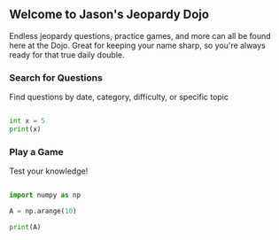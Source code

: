 ## Welcome to Jason's Jeopardy Dojo

Endless jeopardy questions, practice games, and more can all be found here at the Dojo. Great for keeping your name sharp, so you're always ready for that true daily double.

### Search for Questions

Find questions by date, category, difficulty, or specific topic 

<?php
echo "My first PHP script!";
?>

```python

int x = 5
print(x)

```

### Play a Game

Test your knowledge! 

```python

import numpy as np

A = np.arange(10)

print(A)

```